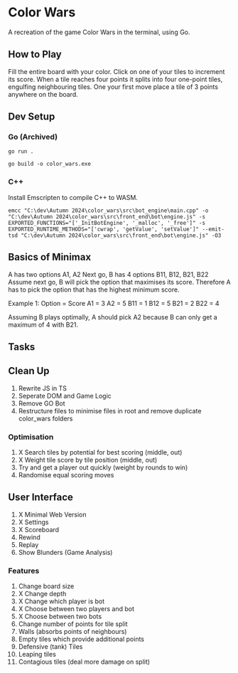 # Color Wars

A recreation of the game Color Wars in the terminal, using Go.

## How to Play

Fill the entire board with your color. Click on one of your tiles to increment its score. When a tile reaches four points it splits into four one-point tiles, engulfing neighbouring tiles. One your first move place a tile of 3 points anywhere on the board.

## Dev Setup

### Go (Archived)

`go run .`

`go build -o color_wars.exe`

### C++

Install Emscripten to compile C++ to WASM.

`emcc "C:\dev\Autumn 2024\color_wars\src\bot_engine\main.cpp" -o "C:\dev\Autumn 2024\color_wars\src\front_end\bot\engine.js" -s EXPORTED_FUNCTIONS="['_InitBotEngine', '_malloc', '_free']" -s EXPORTED_RUNTIME_METHODS="['cwrap', 'getValue', 'setValue']" --emit-tsd "C:\dev\Autumn 2024\color_wars\src\front_end\bot\engine.js" -O3`

## Basics of Minimax

A has two options A1, A2
Next go, B has 4 options B11, B12, B21, B22
Assume next go, B will pick the option that maximises its score.
Therefore A has to pick the option that has the highest minimum score.

Example 1:
Option = Score
A1 = 3              A2 = 5
B11 = 1 B12 = 5     B21 = 2 B22 = 4

Assuming B plays optimally, A should pick A2 because B can only get a maximum of 4 with B21.

## Tasks

## Clean Up

1. Rewrite JS in TS
2. Seperate DOM and Game Logic
3. Remove GO Bot
4. Restructure files to minimise files in root and remove duplicate color_wars folders

### Optimisation

1. X Search tiles by potential for best scoring (middle, out)
2. X Weight tile score by tile position (middle, out)
3. Try and get a player out quickly (weight by rounds to win)
2. Randomise equal scoring moves

## User Interface

1. X Minimal Web Version
2. X Settings
3. X Scoreboard
4. Rewind
5. Replay
6. Show Blunders (Game Analysis)

### Features

1. Change board size
2. X Change depth
3. X Change which player is bot
4. X Choose between two players and bot
5. X Choose between two bots
6. Change number of points for tile split
7. Walls (absorbs points of neighbours)
8. Empty tiles which provide additional points
9. Defensive (tank) Tiles
10. Leaping tiles
11. Contagious tiles (deal more damage on split)